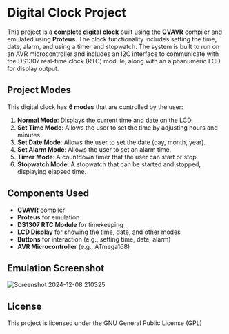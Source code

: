 # Digital Clock Project

This project is a **complete digital clock** built using the **CVAVR** compiler and emulated using **Proteus**. The clock functionality includes setting the time, date, alarm, and using a timer and stopwatch. The system is built to run on an AVR microcontroller and includes an I2C interface to communicate with the DS1307 real-time clock (RTC) module, along with an alphanumeric LCD for display output.

## Project Modes

This digital clock has **6 modes** that are controlled by the user:

1. **Normal Mode**: Displays the current time and date on the LCD.
2. **Set Time Mode**: Allows the user to set the time by adjusting hours and minutes.
3. **Set Date Mode**: Allows the user to set the date (day, month, year).
4. **Set Alarm Mode**: Allows the user to set an alarm time.
5. **Timer Mode**: A countdown timer that the user can start or stop.
6. **Stopwatch Mode**: A stopwatch that can be started and stopped, displaying elapsed time.

## Components Used

- **CVAVR** compiler
- **Proteus** for emulation
- **DS1307 RTC Module** for timekeeping
- **LCD Display** for showing the time, date, and other modes
- **Buttons** for interaction (e.g., setting time, date, alarm)
- **AVR Microcontroller** (e.g., ATmega168)

## Emulation Screenshot

![Screenshot 2024-12-08 210325](https://github.com/user-attachments/assets/662609bc-c6e1-48f1-b787-a83675f5d7f5)


## License

This project is licensed under the GNU General Public License (GPL)
